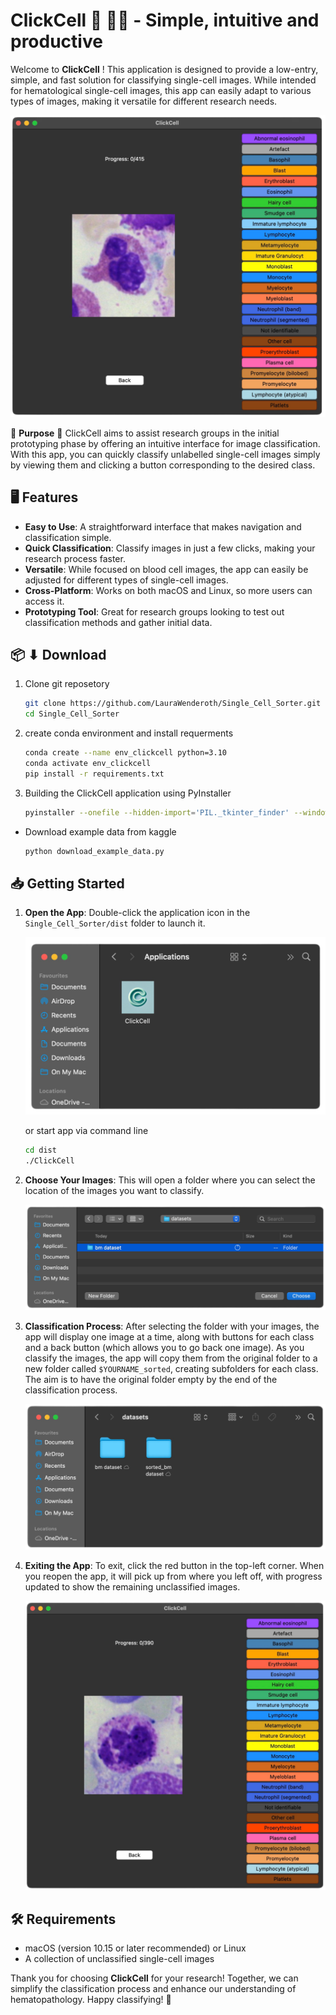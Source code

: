 # ClickCell 🦠 📸🧬 - Simple, intuitive and productive

Welcome to **ClickCell** ! This application is designed to provide a low-entry, simple, and fast solution for classifying single-cell images. While intended for hematological single-cell images, this app can easily adapt to various types of images, making it versatile for different research needs.

![CellSorter Application Screenshot](/images/ClickCell.png)

🚀 **Purpose** 🚀 ClickCell aims to assist research groups in the initial prototyping phase by offering an intuitive interface for image classification. With this app, you can quickly classify unlabelled single-cell images simply by viewing them and clicking a button corresponding to the desired class.

## 🖥️ Features

- **Easy to Use**: A straightforward interface that makes navigation and classification simple.
- **Quick Classification**: Classify images in just a few clicks, making your research process faster.
- **Versatile**: While focused on blood cell images, the app can easily be adjusted for different types of single-cell images.
- **Cross-Platform**: Works on both macOS and Linux, so more users can access it.
- **Prototyping Tool**: Great for research groups looking to test out classification methods and gather initial data.

## 📦 ⬇  Download

1. Clone git reposetory

    ```bash
    git clone https://github.com/LauraWenderoth/Single_Cell_Sorter.git
    cd Single_Cell_Sorter
    ```

2. create conda environment and install requerments

    ```bash
    conda create --name env_clickcell python=3.10
    conda activate env_clickcell
    pip install -r requirements.txt
    ```

3. Building the ClickCell application using PyInstaller

    ```bash
    pyinstaller --onefile --hidden-import='PIL._tkinter_finder' --windowed --icon=icon.ico ClickCell.py
    ```

- Download example data from kaggle

    ```bash
    python download_example_data.py
    ```

## 📥 Getting Started

1. **Open the App**: Double-click the application icon in the ``Single_Cell_Sorter/dist`` folder to launch it.  

    ![CellSorter Application Screenshot](/images/open_app.png)

    or start app via command line

    ```bash
    cd dist
    ./ClickCell
    ```

3. **Choose Your Images**: This will open a folder where you can select the location of the images you want to classify.

    ![CellSorter Folder Select](/images/select.png)

4. **Classification Process**: After selecting the folder with your images, the app will display one image at a time, along with buttons for each class and a back button (which allows you to go back one image). As you classify the images, the app will copy them from the original folder to a new folder called `$YOURNAME_sorted`, creating subfolders for each class. The aim is to have the original folder empty by the end of the classification process.

    ![Sorted](/images/sorted_folder.png)

5. **Exiting the App**: To exit, click the red button in the top-left corner. When you reopen the app, it will pick up from where you left off, with progress updated to show the remaining unclassified images.

    ![Sorted](/images/adjustedCLickcell.png)

## 🛠️ Requirements

- macOS (version 10.15 or later recommended) or Linux
- A collection of unclassified single-cell images

Thank you for choosing **ClickCell** for your research! Together, we can simplify the classification process and enhance our understanding of hematopathology. Happy classifying! 🎉
